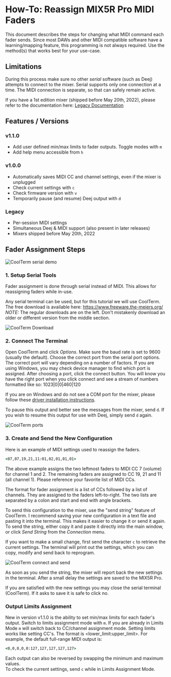 # How-To: Reassign MIX5R Pro MIDI Faders

This document describes the steps for changing what MIDI command each fader sends. Since most DAWs and other MIDI compatible software have a learning/mapping feature, this programming is not always required. Use the method(s) that works best for your use-case.

## Limitations

During this process make sure no other *serial* software (such as Deej) attempts to connect to the mixer. Serial supports only one connection at a time. The MIDI connection is separate, so that can safely remain active.

If you have a 1st edition mixer (shipped before May 20th, 2022), please refer to the documentation here: [Legacy Documentation](https://github.com/numanair/deej/blob/stm32-logic/Docs/reassign%20MIDI%20via%20serial.md)

## Features / Versions

### v1.1.0

- Add user defined min/max limits to fader outputs. Toggle modes with `m`
- Add help menu accessible from `h`

### v1.0.0

- Automatically saves MIDI CC and channel settings, even if the mixer is unplugged
- Check current settings with `c`
- Check firmware version with `v`
- Temporarily pause (and resume) Deej output with `d`

### Legacy

- Per-session MIDI settings
- Simultaneous Deej & MIDI support (also present in later releases)
- Mixers shipped before May 20th, 2022

## Fader Assignment Steps

![CoolTerm serial demo](https://github.com/numanair/deej/blob/stm32-logic-saving/Docs/Images/Animation_trimmed_ff.gif)

### 1. Setup Serial Tools

Fader assignment is done through serial instead of MIDI. This allows for reassigning faders while in-use.

Any serial terminal can be used, but for this tutorial we will use CoolTerm. The free download is available here: <https://www.freeware.the-meiers.org/> *NOTE:* The regular downloads are on the left. Don't mistakenly download an older or different version from the middle section.

![CoolTerm Download](https://github.com/numanair/deej/blob/stm32-logic-saving/Docs/Images/CoolTerm-dl.png)

### 2. Connect The Terminal

Open CoolTerm and click *Options*. Make sure the baud rate is set to 9600 (usually the default). Choose the correct port from the serial port options. The correct port will vary depending on a number of factors. If you are using Windows, you may check device manager to find which port is assigned. After choosing a port, click the connect button. You will know you have the right port when you click connect and see a stream of numbers formatted like so: 1023|0|0|460|120

If you are on Windows and do not see a COM port for the mixer, please follow these [driver installation instructions](https://github.com/numanair/deej/blob/stm32-logic/Docs/Windows%20Driver%20Install%20for%20MIDI%20Mixer.md).

To pause this output and better see the messages from the mixer, send `d`. If you wish to resume this output for use with Deej, simply send `d` again.

![CoolTerm ports](https://github.com/numanair/deej/blob/stm32-logic-saving/Docs/Images/coolterm_ports.png)

### 3. Create and Send the New Configuration

Here is an example of MIDI settings used to reassign the faders.  

```bat
<07,07,19,21,11:01,02,01,01,01>
```  

The above example assigns the two leftmost faders to MIDI CC 7 (volume) for channel 1 and 2. The remaining faders are assigned to CC 19, 21 and 11 (all channel 1). Please reference your favorite list of MIDI CCs.

The format for fader assignment is a list of CCs followed by a list of channels. They are assigned to the faders left-to-right. The two lists are separated by a colon and start and end with angle brackets.

To send this configuration to the mixer, use the "send string" feature of CoolTerm. I recommend saving your new configuration in a text file and pasting it into the terminal. This makes it easier to change it or send it again. To send the string, either copy it and paste it directly into the main window, or click *Send String* from the *Connection* menu.

If you want to make a small change, first send the character `c` to retrieve the current settings. The terminal will print out the settings, which you can copy, modify and send back to reprogram.

![CoolTerm connect and send](https://github.com/numanair/deej/blob/stm32-logic-saving/Docs/Images/coolterm_connect+send.png)

As soon as you send the string, the mixer will report back the new settings in the terminal. After a small delay the settings are saved to the MIX5R Pro.

If you are satisfied with the new settings you may close the serial terminal (CoolTerm). If it asks to save it is safe to click no.

### Output Limits Assignment

New in version v1.1.0 is the ability to set min/max limits for each fader's output. Switch to limits assignment mode with `m`. If you are already in Limits Mode `m` will switch back to CC/channel assignment mode. Setting limits works like setting CC's. The format is <lower_limit:upper_limit>.
For example, the default full-range MIDI output is:  

```bat
<0,0,0,0,0:127,127,127,127,127>
```  

Each output can also be reversed by swapping the minimum and maximum values.  
To check the current settings, send `c` while in Limits Assignment Mode.
